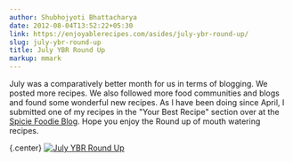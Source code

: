 ```yaml
---
author: Shubhojyoti Bhattacharya
date: 2012-08-04T13:52:22+05:30
link: https://enjoyablerecipes.com/asides/july-ybr-round-up/
slug: july-ybr-round-up
title: July YBR Round Up
markup: mmark
---
```


July was a comparatively better month for us in terms of blogging. We posted more recipes. We also followed more food communities and blogs and found some wonderful new recipes. As I have been doing since April, I submitted one of my recipes in the "Your Best Recipe" section over at the [Spicie Foodie Blog](http://www.spiciefoodie.com). Hope you enjoy the Round up of mouth watering recipes.

{.center}
[![July YBR Round Up](/assets/blogposts/otherimages/ybr-july.png)](http://www.spiciefoodie.com/2012/07/30/your-best-recipes-of-july-2012-ybr-roundup/)

